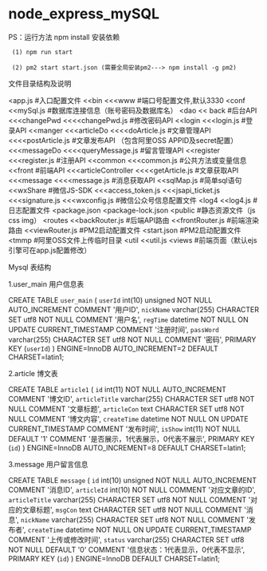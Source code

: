 # node_express_mySQL

PS：运行方法 npm install 安装依赖
	
	
	 (1) npm run start

	 (2) pm2 start start.json (需要全局安装pm2---> npm install -g pm2)


文件目录结构及说明

<app.js #入口配置文件
<<bin
<<<www #端口号配置文件,默认3330
<conf
<<mySql.js #数据库连接信息（账号密码及数据库名）
<dao
<< back #后台API
<<<changePwd
<<<<changePwd.js #修改密码API
<<login
<<<login.js  #登录API
<<manger
<<<articleDo
<<<<doArticle.js  #文章管理API
<<<<postArticle.js  #文章发布API （包含阿里OSS APPID及secret配置）
<<<messageDo
<<<<queryMessage.js  #留言管理API
<<register
<<<register.js #注册API
<<common
<<<common.js #公共方法或变量信息
<<front #前端API
<<<articleController
<<<<getArticle.js #文章获取API
<<<message
<<<<message.js #消息获取API
<<sqlMap.js #简单sql语句
<<wxShare #微信JS-SDK
<<<access_token.js
<<<jsapi_ticket.js
<<<signature.js
<<<wxconfig.js #微信公众号信息配置文件
<log4
<<log4.js #日志配置文件
<package.json
<package-lock.json
<public #静态资源文件（js css img）
<routes
<<backRouter.js #后端API路由
<<frontRouter.js #前端渲染路由
<<viewRouter.js #PM2启动配置文件
<start.json #PM2启动配置文件
<tmmp #阿里OSS文件上传临时目录
<util
<<util.js
<views #前端页面（默认ejs引擎可在app.js配置修改）


Mysql 表结构

1.user_main 用户信息表

CREATE TABLE `user_main` (
  `userId` int(10) unsigned NOT NULL AUTO_INCREMENT COMMENT '用户ID',
  `nickName` varchar(255) CHARACTER SET utf8 NOT NULL COMMENT '用户名',
  `regTime` datetime NOT NULL ON UPDATE CURRENT_TIMESTAMP COMMENT '注册时间',
  `passWord` varchar(255) CHARACTER SET utf8 NOT NULL COMMENT '密码',
  PRIMARY KEY (`userId`)
) ENGINE=InnoDB AUTO_INCREMENT=2 DEFAULT CHARSET=latin1;

2.article 博文表

CREATE TABLE `article1` (
  `id` int(11) NOT NULL AUTO_INCREMENT COMMENT '博文ID',
  `articleTitle` varchar(255) CHARACTER SET utf8 NOT NULL COMMENT '文章标题',
  `articleCon` text CHARACTER SET utf8 NOT NULL COMMENT '博文内容',
  `createTime` datetime NOT NULL ON UPDATE CURRENT_TIMESTAMP COMMENT '发布时间',
  `isShow` int(11) NOT NULL DEFAULT '1' COMMENT '是否展示，1代表展示，0代表不展示',
  PRIMARY KEY (`id`)
) ENGINE=InnoDB AUTO_INCREMENT=8 DEFAULT CHARSET=latin1;

3.message 用户留言信息

CREATE TABLE `message` (
  `id` int(10) unsigned NOT NULL AUTO_INCREMENT COMMENT '消息ID',
  `articleId` int(10) NOT NULL COMMENT '对应文章的ID',
  `articleTitle` varchar(255) CHARACTER SET utf8 NOT NULL COMMENT '对应的文章标题',
  `msgCon` text CHARACTER SET utf8 NOT NULL COMMENT '消息',
  `nickName` varchar(255) CHARACTER SET utf8 NOT NULL COMMENT '发布者',
  `createTime` datetime NOT NULL ON UPDATE CURRENT_TIMESTAMP COMMENT '上传或修改时间',
  `status` varchar(255) CHARACTER SET utf8 NOT NULL DEFAULT '0' COMMENT '信息状态：1代表显示，0代表不显示',
  PRIMARY KEY (`id`)
) ENGINE=InnoDB DEFAULT CHARSET=latin1;

		

